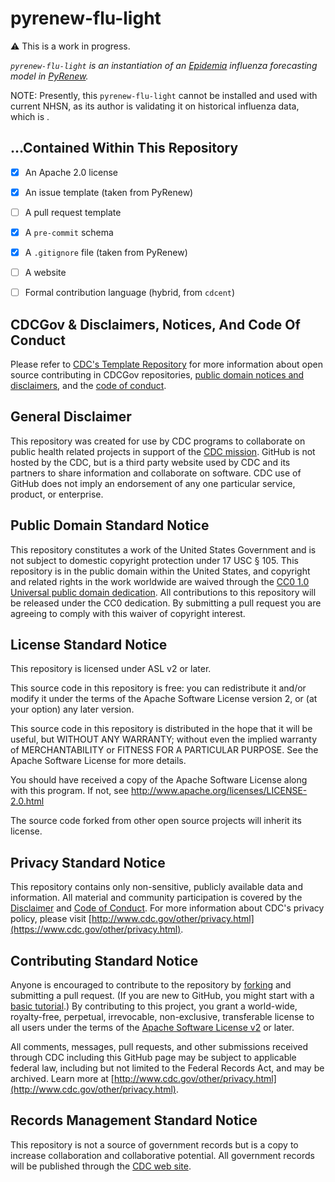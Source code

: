 # pyrenew-flu-light

⚠️ This is a work in progress.

_`pyrenew-flu-light` is an instantiation of an [Epidemia](https://imperialcollegelondon.github.io/epidemia/) influenza forecasting model in [PyRenew](https://github.com/CDCgov/PyRenew)._

NOTE: Presently, this `pyrenew-flu-light` cannot be installed and used with current NHSN, as its author is validating it on historical influenza data, which is .

## ...Contained Within This Repository


- [x] An Apache 2.0 license
- [x] An issue template (taken from PyRenew)
- [ ] A pull request template
- [x] A `pre-commit` schema
- [x] A `.gitignore` file (taken from PyRenew)
- [ ] A website
- [ ] Formal contribution language (hybrid, from `cdcent`)


## CDCGov & Disclaimers, Notices, And Code Of Conduct

Please refer to [CDC's Template Repository](https://github.com/CDCgov/template) for more information about open source contributing in CDCGov repositories, [public domain notices and disclaimers](https://github.com/CDCgov/template/blob/master/DISCLAIMER.md), and the [code of conduct](https://github.com/CDCgov/template/blob/master/code-of-conduct.md).


## General Disclaimer

This repository was created for use by CDC programs to collaborate on public health related projects in support of the [CDC mission](https://www.cdc.gov/about/organization/mission.htm).  GitHub is not hosted by the CDC, but is a third party website used by CDC and its partners to share information and collaborate on software. CDC use of GitHub does not imply an endorsement of any one particular service, product, or enterprise.

## Public Domain Standard Notice

This repository constitutes a work of the United States Government and is not subject to domestic copyright protection under 17 USC § 105. This repository is in the public domain within the United States, and copyright and related rights in the work worldwide are waived through the [CC0 1.0 Universal public domain dedication](https://creativecommons.org/publicdomain/zero/1.0/). All contributions to this repository will be released under the CC0 dedication. By submitting a pull request you are agreeing to comply with this waiver of copyright interest.

## License Standard Notice

This repository is licensed under ASL v2 or later.

This source code in this repository is free: you can redistribute it and/or modify it under the terms of the Apache Software License version 2, or (at your option) any later version.

This source code in this repository is distributed in the hope that it will be useful, but WITHOUT ANY WARRANTY; without even the implied warranty of MERCHANTABILITY or FITNESS FOR A PARTICULAR PURPOSE. See the Apache Software License for more details.

You should have received a copy of the Apache Software License along with this program. If not, see http://www.apache.org/licenses/LICENSE-2.0.html

The source code forked from other open source projects will inherit its license.

## Privacy Standard Notice

This repository contains only non-sensitive, publicly available data and
information. All material and community participation is covered by the
[Disclaimer](https://github.com/CDCgov/template/blob/master/DISCLAIMER.md)
and [Code of Conduct](https://github.com/CDCgov/template/blob/master/code-of-conduct.md). For more information about CDC's privacy policy, please visit [http://www.cdc.gov/other/privacy.html](https://www.cdc.gov/other/privacy.html).

## Contributing Standard Notice

Anyone is encouraged to contribute to the repository by [forking](https://help.github.com/articles/fork-a-repo) and submitting a pull request. (If you are new to GitHub, you might start with a [basic tutorial](https://help.github.com/articles/set-up-git).) By contributing to this project, you grant a world-wide, royalty-free, perpetual, irrevocable, non-exclusive, transferable license to all users under the terms of the [Apache Software License v2](http://www.apache.org/licenses/LICENSE-2.0.html) or later.

All comments, messages, pull requests, and other submissions received through CDC including this GitHub page may be subject to applicable federal law, including but not limited to the Federal Records Act, and may be archived. Learn more at [http://www.cdc.gov/other/privacy.html](http://www.cdc.gov/other/privacy.html).

## Records Management Standard Notice

This repository is not a source of government records but is a copy to increase collaboration and collaborative potential. All government records will be published through the [CDC web site](http://www.cdc.gov).
